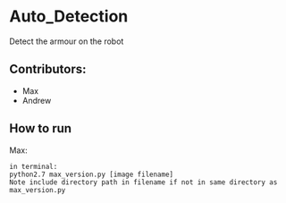 # Auto_Detection
Detect the armour on the robot

## Contributors:
- Max
- Andrew

## How to run
Max:
    
    in terminal:
    python2.7 max_version.py [image filename]
    Note include directory path in filename if not in same directory as max_version.py


